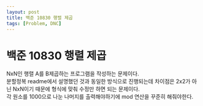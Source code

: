 ```yaml
---
layout: post
title: 백준 10830 행렬 제곱
tags: [Problem, DNC]
---
```

# 백준 10830 행렬 제곱
NxN인 행렬 A를 B제곱하는 프로그램을 작성하는 문제이다.  
분할정복 readme에서 설명했던 것과 동일한 방식으로 진행되는데 차이점은 2x2가 아닌 NxN이기 때문에 형식에 맞춰 수정만 하면 되는 문제이다.  
각 원소를 1000으로 나눈 나머지를 출력해야하기에 mod 연산을 꾸준히 해줘야한다.
